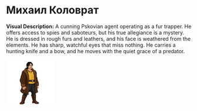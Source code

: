 # Михаил Коловрат

**Visual Description:** A cunning Pskovian agent operating as a fur trapper. He offers access to spies and saboteurs, but his true allegiance is a mystery. He is dressed in rough furs and leathers, and his face is weathered from the elements. He has sharp, watchful eyes that miss nothing. He carries a hunting knife and a bow, and he moves with the quiet grace of a predator.

![](./pskov/npc4.png)